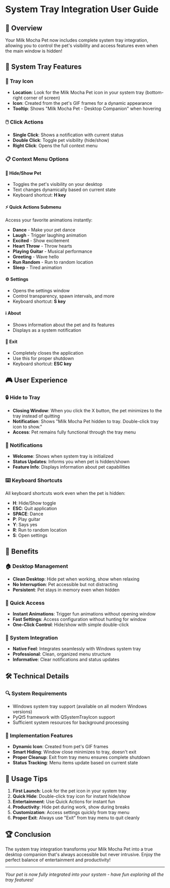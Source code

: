 # System Tray Integration User Guide

## 🎯 Overview
Your Milk Mocha Pet now includes complete system tray integration, allowing you to control the pet's visibility and access features even when the main window is hidden!

## 🔧 System Tray Features

### 📍 Tray Icon
- **Location**: Look for the Milk Mocha Pet icon in your system tray (bottom-right corner of screen)
- **Icon**: Created from the pet's GIF frames for a dynamic appearance
- **Tooltip**: Shows "Milk Mocha Pet - Desktop Companion" when hovering

### 🖱️ Click Actions
- **Single Click**: Shows a notification with current status
- **Double Click**: Toggle pet visibility (hide/show)
- **Right Click**: Opens the full context menu

### 📋 Context Menu Options

#### 🔄 Hide/Show Pet
- Toggles the pet's visibility on your desktop
- Text changes dynamically based on current state
- Keyboard shortcut: **H key**

#### ⚡ Quick Actions Submenu
Access your favorite animations instantly:
- **Dance** - Make your pet dance
- **Laugh** - Trigger laughing animation
- **Excited** - Show excitement
- **Heart Throw** - Throw hearts
- **Playing Guitar** - Musical performance
- **Greeting** - Wave hello
- **Run Random** - Run to random location
- **Sleep** - Tired animation

#### ⚙️ Settings
- Opens the settings window
- Control transparency, spawn intervals, and more
- Keyboard shortcut: **S key**

#### ℹ️ About
- Shows information about the pet and its features
- Displays as a system notification

#### 🚪 Exit
- Completely closes the application
- Use this for proper shutdown
- Keyboard shortcut: **ESC key**

## 🎮 User Experience

### 🔒 Hide to Tray
- **Closing Window**: When you click the X button, the pet minimizes to the tray instead of quitting
- **Notification**: Shows "Milk Mocha Pet hidden to tray. Double-click tray icon to show."
- **Access**: Pet remains fully functional through the tray menu

### 📢 Notifications
- **Welcome**: Shows when system tray is initialized
- **Status Updates**: Informs you when pet is hidden/shown
- **Feature Info**: Displays information about pet capabilities

### ⌨️ Keyboard Shortcuts
All keyboard shortcuts work even when the pet is hidden:
- **H**: Hide/Show toggle
- **ESC**: Quit application
- **SPACE**: Dance
- **P**: Play guitar
- **Y**: Says yes
- **R**: Run to random location
- **S**: Open settings

## 🎨 Benefits

### 🏠 Desktop Management
- **Clean Desktop**: Hide pet when working, show when relaxing
- **No Interruption**: Pet accessible but not distracting
- **Persistent**: Pet stays in memory even when hidden

### 🚀 Quick Access
- **Instant Animations**: Trigger fun animations without opening window
- **Fast Settings**: Access configuration without hunting for window
- **One-Click Control**: Hide/show with simple double-click

### 🔧 System Integration
- **Native Feel**: Integrates seamlessly with Windows system tray
- **Professional**: Clean, organized menu structure
- **Informative**: Clear notifications and status updates

## 🛠️ Technical Details

### 🔍 System Requirements
- Windows system tray support (available on all modern Windows versions)
- PyQt5 framework with QSystemTrayIcon support
- Sufficient system resources for background processing

### 🎯 Implementation Features
- **Dynamic Icon**: Created from pet's GIF frames
- **Smart Hiding**: Window close minimizes to tray, doesn't exit
- **Proper Cleanup**: Exit from tray menu ensures complete shutdown
- **Status Tracking**: Menu items update based on current state

## 🎉 Usage Tips

1. **First Launch**: Look for the pet icon in your system tray
2. **Quick Hide**: Double-click tray icon for instant hide/show
3. **Entertainment**: Use Quick Actions for instant fun
4. **Productivity**: Hide pet during work, show during breaks
5. **Customization**: Access settings quickly from tray menu
6. **Proper Exit**: Always use "Exit" from tray menu to quit cleanly

## 🏆 Conclusion

The system tray integration transforms your Milk Mocha Pet into a true desktop companion that's always accessible but never intrusive. Enjoy the perfect balance of entertainment and productivity!

---
*Your pet is now fully integrated into your system - have fun exploring all the tray features!*
